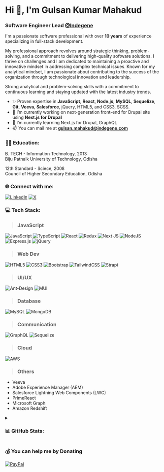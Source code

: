 # Hi 👋, I'm Gulsan Kumar Mahakud
### Software Engineer Lead [@Indegene](http://www.indegene.com/)
<p>I'm a passionate software professional with over <b>10 years</b> of experience specializing in full-stack development.</p><p>My professional approach revolves around strategic thinking, problem-solving, and a commitment to delivering high-quality software solutions. I thrive on challenges and I am dedicated to maintaining a proactive and innovative mindset in addressing complex technical issues. Known for my analytical mindset, I am passionate about contributing to the success of the organization through technological innovation and leadership.</p><p>Strong analytical and problem-solving skills with a commitment to continuous learning and staying updated with the latest industry trends.</p>

- ✨ Proven expertise in **JavaScript**, **React**, **Node.js**, **MySQL**, **Sequelize**, **Git**, **Veeva**, **Salesforce**, jQuery, HTML5, and CSS3, SCSS.
- 🔭 I’m currently working on next-generation front-end for Drupal site using **Next.js for Drupal**
- 🌱 I’m currently learning Next.js for Drupal, GraphQL
- 📫 You can mail me at **gulsan.mahakud@indegene.com**
### 👨‍🎓 Education:
B. TECH - Information Technology, 2013<br/>
Biju Patnaik University of Technology, Odisha

12th Standard - Sciece, 2008<br/>
Council of Higher Secondary Education, Odisha

### 🌐 Connect with me:
[![LinkedIn](https://img.shields.io/badge/LinkedIn-%230077B5.svg?logo=linkedin&logoColor=white)](https://linkedin.com/in/gulsanmahakud) [![X](https://img.shields.io/badge/X-black.svg?logo=X&logoColor=white)](https://x.com/gulsan_mahakud)
### 💻 Tech Stack:
> ### JavaScript
![JavaScript](https://img.shields.io/badge/javascript-%23323330.svg?style=for-the-badge&logo=javascript&logoColor=%23F7DF1E) ![TypeScript](https://img.shields.io/badge/typescript-%23007ACC.svg?style=for-the-badge&logo=typescript&logoColor=white) ![React](https://img.shields.io/badge/react-%2320232a.svg?style=for-the-badge&logo=react&logoColor=%2361DAFB) ![Redux](https://img.shields.io/badge/redux-%23593d88.svg?style=for-the-badge&logo=redux&logoColor=white) ![Next JS](https://img.shields.io/badge/Next-black?style=for-the-badge&logo=next.js&logoColor=white) ![NodeJS](https://img.shields.io/badge/node.js-6DA55F?style=for-the-badge&logo=node.js&logoColor=white) ![Express.js](https://img.shields.io/badge/express.js-%23404d59.svg?style=for-the-badge&logo=express&logoColor=%2361DAFB) ![jQuery](https://img.shields.io/badge/jquery-%230769AD.svg?style=for-the-badge&logo=jquery&logoColor=white)
> ### Web Dev
![HTML5](https://img.shields.io/badge/html5-%23E34F26.svg?style=for-the-badge&logo=html5&logoColor=white) ![CSS3](https://img.shields.io/badge/css3-%231572B6.svg?style=for-the-badge&logo=css3&logoColor=white) ![Bootstrap](https://img.shields.io/badge/bootstrap-%238511FA.svg?style=for-the-badge&logo=bootstrap&logoColor=white) ![TailwindCSS](https://img.shields.io/badge/tailwindcss-%2338B2AC.svg?style=for-the-badge&logo=tailwind-css&logoColor=white) ![Strapi](https://img.shields.io/badge/strapi-%232E7EEA.svg?style=for-the-badge&logo=strapi&logoColor=white) 
> ### UI/UX
![Ant-Design](https://img.shields.io/badge/-AntDesign-%230170FE?style=for-the-badge&logo=ant-design&logoColor=white) ![MUI](https://img.shields.io/badge/MUI-%230081CB.svg?style=for-the-badge&logo=mui&logoColor=white)
> ### Database
![MySQL](https://img.shields.io/badge/mysql-4479A1.svg?style=for-the-badge&logo=mysql&logoColor=white) ![MongoDB](https://img.shields.io/badge/MongoDB-%234ea94b.svg?style=for-the-badge&logo=mongodb&logoColor=white) 
> ### Communication
![GraphQL](https://img.shields.io/badge/-GraphQL-E10098?style=for-the-badge&logo=graphql&logoColor=white) ![Sequelize](https://img.shields.io/badge/Sequelize-52B0E7?style=for-the-badge&logo=Sequelize&logoColor=white)
> ### Cloud
![AWS](https://img.shields.io/badge/AWS-%23FF9900.svg?style=for-the-badge&logo=amazon-aws&logoColor=white) 
> ### Others
- Veeva
- Adobe Experience Manager (AEM)
- Salesforce Lightning Web Components (LWC)
- PrimeReact
- Microsoft Graph
- Amazon Redshift
  
<details>
  <summary><h3>📊 GitHub Stats:</h3></summary>
  
  ![](https://github-readme-stats.vercel.app/api?username=iamgulsan&theme=dark&hide_border=false&include_all_commits=true&count_private=false) ![](https://github-readme-streak-stats.herokuapp.com/?user=iamgulsan&theme=dark&hide_border=false)
</details>

### 💰 You can help me by Donating
  [![PayPal](https://img.shields.io/badge/PayPal-00457C?style=for-the-badge&logo=paypal&logoColor=white)](https://paypal.me/IMGulsan)




<!--
**iamgulsan/iamgulsan** is a ✨ _special_ ✨ repository because its `README.md` (this file) appears on your GitHub profile.

Here are some ideas to get you started:

- 🔭 I’m currently working on ...
- 🌱 I’m currently learning ...
- 👯 I’m looking to collaborate on ...
- 🤔 I’m looking for help with ...
- 💬 Ask me about ...
- 📫 How to reach me: ...
- 😄 Pronouns: ...
- ⚡ Fun fact: ...
-->
